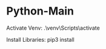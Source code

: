 # Python-Main

Activate Venv:
.\venv\Scripts\activate

Install Libraries:
pip3 install <library name>